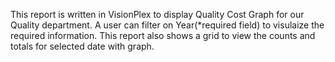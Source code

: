 This report is written in VisionPlex to display Quality Cost Graph for our Quality department. 
A user can filter on Year(*required field) to visulaize the required information.
This report also shows a grid to view the counts and totals for selected date with graph.

